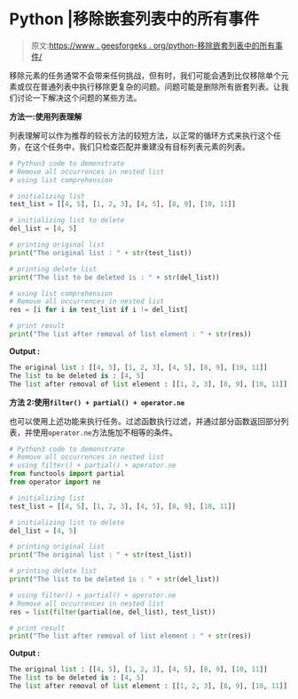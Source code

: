 # Python |移除嵌套列表中的所有事件

> 原文:[https://www . geesforgeks . org/python-移除嵌套列表中的所有事件/](https://www.geeksforgeeks.org/python-remove-all-occurrences-in-nested-list/)

移除元素的任务通常不会带来任何挑战，但有时，我们可能会遇到比仅移除单个元素或仅在普通列表中执行移除更复杂的问题。问题可能是删除所有嵌套列表。让我们讨论一下解决这个问题的某些方法。

**方法一:使用列表理解**

列表理解可以作为推荐的较长方法的较短方法，以正常的循环方式来执行这个任务，在这个任务中，我们只检查匹配并重建没有目标列表元素的列表。

```py
# Python3 code to demonstrate
# Remove all occurrences in nested list
# using list comprehension

# initializing list
test_list = [[4, 5], [1, 2, 3], [4, 5], [8, 9], [10, 11]]

# initializing list to delete
del_list = [4, 5]

# printing original list
print("The original list : " + str(test_list))

# printing delete list 
print("The list to be deleted is : " + str(del_list))

# using list comprehension
# Remove all occurrences in nested list
res = [i for i in test_list if i != del_list]

# print result
print("The list after removal of list element : " + str(res))
```

**Output :**

```py
The original list : [[4, 5], [1, 2, 3], [4, 5], [8, 9], [10, 11]]
The list to be deleted is : [4, 5]
The list after removal of list element : [[1, 2, 3], [8, 9], [10, 11]]

```

**方法 2:使用`filter() + partial() + operator.ne`**

也可以使用上述功能来执行任务。过滤函数执行过滤，并通过部分函数返回部分列表，并使用`operator.ne`方法施加不相等的条件。

```py
# Python3 code to demonstrate
# Remove all occurrences in nested list
# using filter() + partial() + operator.ne
from functools import partial
from operator import ne

# initializing list
test_list = [[4, 5], [1, 2, 3], [4, 5], [8, 9], [10, 11]]

# initializing list to delete
del_list = [4, 5]

# printing original list
print("The original list : " + str(test_list))

# printing delete list 
print("The list to be deleted is : " + str(del_list))

# using filter() + partial() + operator.ne
# Remove all occurrences in nested list
res = list(filter(partial(ne, del_list), test_list))

# print result
print("The list after removal of list element : " + str(res))
```

**Output :**

```py
The original list : [[4, 5], [1, 2, 3], [4, 5], [8, 9], [10, 11]]
The list to be deleted is : [4, 5]
The list after removal of list element : [[1, 2, 3], [8, 9], [10, 11]]

```